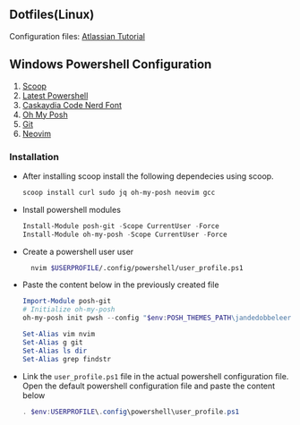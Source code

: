 ## Dotfiles(Linux)
Configuration files:
[Atlassian Tutorial](https://www.atlassian.com/git/tutorials/dotfiles)


## Windows Powershell Configuration
1. [Scoop](https://scoop.sh/)
2. [Latest Powershell](https://docs.microsoft.com/en-us/powershell/scripting/install/installing-powershell-on-windows?view=powershell-7.2)
3. [Caskaydia Code Nerd Font](https://www.nerdfonts.com/font-downloads)
4. [Oh My Posh](https://ohmyposh.dev/docs/installation/windows)
5. [Git](https://git-scm.com/downloads)
6. [Neovim](https://neovim.io/)

### Installation
  - After installing scoop install the following dependecies using scoop.
  
    ```sh
    scoop install curl sudo jq oh-my-posh neovim gcc
    ```
  - Install powershell modules
  
    ```ps1
    Install-Module posh-git -Scope CurrentUser -Force
    Install-Module oh-my-posh -Scope CurrentUser -Force
    ```
  - Create a powershell user user
  
    ```sh
      nvim $USERPROFILE/.config/powershell/user_profile.ps1
    ```
    
  - Paste the content below in the previously created file
  
    ```ps1
    Import-Module posh-git
    # Initialize oh-my-posh
    oh-my-posh init pwsh --config "$env:POSH_THEMES_PATH\jandedobbeleer.omp.json" | Invoke-Expression
    
    Set-Alias vim nvim
    Set-Alias g git
    Set-Alias ls dir
    Set-Alias grep findstr
    ```
  
  - Link the `user_profile.ps1` file in the actual powershell configuration file. Open the default powershell configuration file and paste the content below
   
    ```ps1
    . $env:USERPROFILE\.config\powershell\user_profile.ps1
    ```
